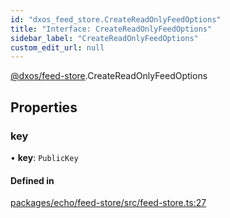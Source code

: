 ```yaml
---
id: "dxos_feed_store.CreateReadOnlyFeedOptions"
title: "Interface: CreateReadOnlyFeedOptions"
sidebar_label: "CreateReadOnlyFeedOptions"
custom_edit_url: null
---
```


[@dxos/feed-store](../modules/dxos_feed_store.md).CreateReadOnlyFeedOptions

## Properties

### key

• **key**: `PublicKey`

#### Defined in

[packages/echo/feed-store/src/feed-store.ts:27](https://github.com/dxos/dxos/blob/b06737400/packages/echo/feed-store/src/feed-store.ts#L27)
